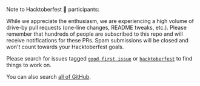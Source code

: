 Note to Hacktoberfest 🎃 participants:

While we appreciate the enthusiasm, we are experiencing a high volume of drive-by pull requests (one-line changes, README tweaks, etc.). Please remember that hundreds of people are subscribed to this repo and will receive notifications for these PRs. Spam submissions will be closed and won't count towards your Hacktoberfest goals.

Please search for issues tagged [`good first issue`][gfi] or [`hacktoberfest`][hacktoberfest] to find things to work on.

You can also search [all of GitHub][all].

[gfi]: https://github.com/reactjs/reactjs.org/issues?q=is%3Aissue+is%3Aopen+label%3A"good+first+issue"
[hacktoberfest]: https://github.com/reactjs/reactjs.org/issues?q=is%3Aissue+is%3Aopen+label%3A"good+first+issue"
[all]: https://github.com/search?q=is%3Aissue+hacktoberfest
<!--

Thank you for the PR! Contributors like you keep React awesome!

Please see the Contribution Guide for guidelines:

https://github.com/reactjs/reactjs.org/blob/master/CONTRIBUTING.md

If your PR references an existing issue, please add the issue number below

-->

